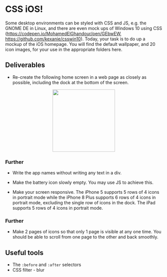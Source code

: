 # CSS iOS!

Some desktop environments can be styled with CSS and JS, e.g. the GNOME DE in Linux, and there are even mock ups of Windows 10 using CSS (https://codepen.io/MohamedElGhandour/pen/GEbwEW, https://github.com/kexanie/csswin10). Today, your task is to do up a mockup of the iOS homepage. You will find the default wallpaper, and 20 icon images, for your use in the appropriate folders here.

## Deliverables

* Re-create the following home screen in a web page as closely as possible, including the dock at the bottom of the screen. 

<img src="https://github.com/wdi-sg/css-ios/blob/master/Frame/HomeScreenMockup.png?raw=true" style="display:block;margin:0 auto;width:200px;">

### Further
* Write the app names without writing any text in a div.

* Make the battery icon slowly empty. You may use JS to achieve this.

* Make your screen responsive. The iPhone 5 supports 5 rows of 4 icons in portrait mode while the iPhone 8 Plus supports 6 rows of 4 icons in portrait mode, excluding the single row of icons in the dock. The iPad supports 5 rows of 4 icons in portrait mode.

### Further
* Make 2 pages of icons so that only 1 page is visible at any one time. You should be able to scroll from one page to the other and back smoothly.


## Useful tools
- The `:before` and `:after` selectors
- CSS filter - blur
